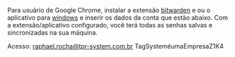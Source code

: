 Para usuário de Google Chrome, instalar a extensão [bitwarden](https://chromewebstore.google.com/detail/bitwarden-free-password-m/nngceckbapebfimnlniiiahkandclblb) e ou o aplicativo para [windows](https://bitwarden.com/download/#downloads-desktop) e inserir os dados da conta que estão abaixo.
Com a extensão/aplicativo configurado, você terá todas as senhas salvas e sincronizadas na sua máquina.

Acesso:
raphael.rocha@tpr-system.com.br
TagSysteméumaEmpresaZ1K4